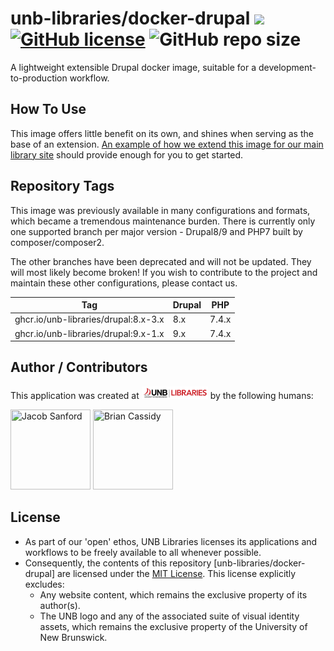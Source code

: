 # unb-libraries/docker-drupal  [![](https://github.com/unb-libraries/docker-drupal/workflows/build-test-deploy/badge.svg?branch=`9.x-1.x`)](https://github.com/unb-libraries/docker-drupal/actions?query=workflow%3Abuild-test-deploy) [![GitHub license](https://img.shields.io/github/license/unb-libraries/docker-drupal)](https://github.com/unb-libraries/lib.unb.ca/blob/prod/LICENSE) ![GitHub repo size](https://img.shields.io/github/repo-size/unb-libraries/docker-drupal?label=lean%20repo%20size)
A lightweight extensible Drupal docker image, suitable for a development-to-production workflow.

## How To Use
This image offers little benefit on its own, and shines when serving as the base of an extension. [An example of how we extend this image for our main library site](https://github.com/unb-libraries/lib.unb.ca) should provide enough for you to get started.

## Repository Tags
This image was previously available in many configurations and formats, which became a tremendous maintenance burden. There is currently only one supported branch per major version - Drupal8/9 and PHP7 built by composer/composer2.

The other branches have been deprecated and will not be updated. They will most likely become broken! If you wish to contribute to the project and maintain these other configurations, please contact us.

|                    Tag                    | Drupal | PHP   |
|:-----------------------------------------:|--------|-------|
| ghcr.io/unb-libraries/drupal:8.x-3.x |   8.x  | 7.4.x |
| ghcr.io/unb-libraries/drupal:9.x-1.x |   9.x  | 7.4.x |

## Author / Contributors
This application was created at [![UNB Libraries](https://github.com/unb-libraries/assets/raw/master/unblibbadge.png "UNB Libraries")](https://lib.unb.ca) by the following humans:

<a href="https://github.com/JacobSanford"><img src="https://avatars.githubusercontent.com/u/244894?v=3" title="Jacob Sanford" width="128" height="128"></a>
<a href="https://github.com/bricas"><img src="https://avatars.githubusercontent.com/u/18400?v=3" title="Brian Cassidy" width="128" height="128"></a>

## License
- As part of our 'open' ethos, UNB Libraries licenses its applications and workflows to be freely available to all whenever possible.
- Consequently, the contents of this repository [unb-libraries/docker-drupal] are licensed under the [MIT License](http://opensource.org/licenses/mit-license.html). This license explicitly excludes:
  - Any website content, which remains the exclusive property of its author(s).
  - The UNB logo and any of the associated suite of visual identity assets, which remains the exclusive property of the University of New Brunswick.
